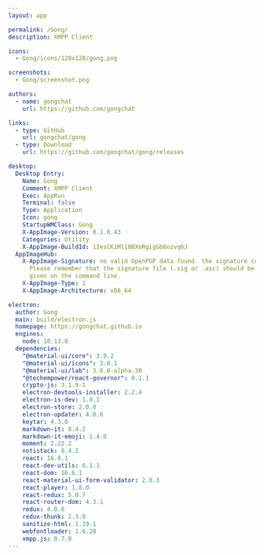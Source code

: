 ```yaml
---
layout: app

permalink: /Gong/
description: XMPP Client

icons:
  - Gong/icons/128x128/gong.png

screenshots:
  - Gong/screenshot.png

authors:
  - name: gongchat
    url: https://github.com/gongchat

links:
  - type: GitHub
    url: gongchat/gong
  - type: Download
    url: https://github.com/gongchat/gong/releases

desktop:
  Desktop Entry:
    Name: Gong
    Comment: XMPP Client
    Exec: AppRun
    Terminal: false
    Type: Application
    Icon: gong
    StartupWMClass: Gong
    X-AppImage-Version: 0.1.0.43
    Categories: Utility
    X-AppImage-BuildId: 1IesCK1Ml18BXoRgigGb6ozvq6J
  AppImageHub:
    X-AppImage-Signature: no valid OpenPGP data found. the signature could not be verified.
      Please remember that the signature file (.sig or .asc) should be the first file
      given on the command line.
    X-AppImage-Type: 2
    X-AppImage-Architecture: x86_64

electron:
  author: Gong
  main: build/electron.js
  homepage: https://gongchat.github.io
  engines:
    node: 10.13.0
  dependencies:
    "@material-ui/core": 3.9.2
    "@material-ui/icons": 3.0.1
    "@material-ui/lab": 3.0.0-alpha.30
    "@techempower/react-governor": 0.1.1
    crypto-js: 3.1.9-1
    electron-devtools-installer: 2.2.4
    electron-is-dev: 1.0.1
    electron-store: 2.0.0
    electron-updater: 4.0.6
    keytar: 4.3.0
    markdown-it: 8.4.2
    markdown-it-emoji: 1.4.0
    moment: 2.22.2
    notistack: 0.4.2
    react: 16.8.1
    react-dev-utils: 6.1.1
    react-dom: 16.6.1
    react-material-ui-form-validator: 2.0.3
    react-player: 1.8.0
    react-redux: 5.0.7
    react-router-dom: 4.3.1
    redux: 4.0.0
    redux-thunk: 2.3.0
    sanitize-html: 1.19.1
    webfontloader: 1.6.28
    xmpp.js: 0.7.0
---
```

